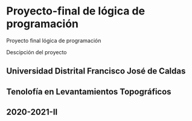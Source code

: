 # Proyecto-final de lógica de programación
Proyecto final lógica de programación

Descipción del proyecto

## Universidad Distrital Francisco José de Caldas
## Tenolofía en Levantamientos Topográficos
## 2020-2021-II
